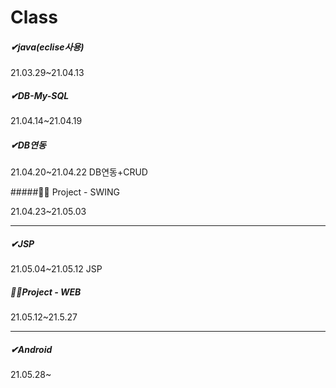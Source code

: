 # Class


##### ✔java(eclise사용)

21.03.29~21.04.13 

##### ✔DB-My-SQL

21.04.14~21.04.19

##### ✔DB연동

21.04.20~21.04.22 DB연동+CRUD



#####🙋‍♂️ Project - SWING

21.04.23~21.05.03 

-----------------------------------------

##### ✔JSP 

21.05.04~21.05.12 JSP 



##### 🙋‍♂️Project - WEB

21.05.12~21.5.27

------------------------------

##### ✔Android

21.05.28~

